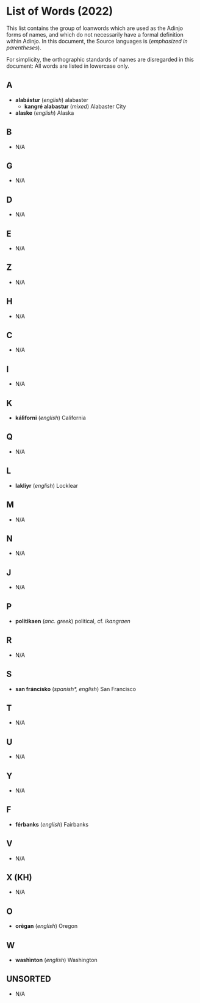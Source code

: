 # List of Words (2022)

This list contains the group of loanwords which are used as the Adinjo forms of names, and which do not necessarily have a formal definition within Adinjo. In this document, the Source languages is (_emphasized in parentheses_).

For simplicity, the orthographic standards of names are disregarded in this document: All words are listed in lowercase only.

## A

+ **alabástur** (_english_) alabaster
  + **kangré alabastur** (_mixed_) Alabaster City
+ **alaske** (_english_) Alaska

## B

+ N/A

## G

+ N/A

## D

+ N/A

## E

+ N/A

## Z

+ N/A

## H

+ N/A

## C

+ N/A

## I

+ N/A

## K

+ **kálìforni** (_english_) California

## Q

+ N/A

## L

+ **lakliyr** (_english_) Locklear

## M

+ N/A

## N

+ N/A

## J

+ N/A

## P

+ **politikaen** (_anc. greek_) political, cf. *ikangraen*

## R

+ N/A

## S

+ **san fráncisko** (_spanish\*, english_) San Francisco

## T

+ N/A

## U

+ N/A

## Y

+ N/A

## F

+ **férbanks** (_english_) Fairbanks

## V

+ N/A

## X (KH)

+ N/A

## O

+ **orègan** (_english_) Oregon

## W

+ **washìnton** (_english_) Washington

## UNSORTED

+ N/A
